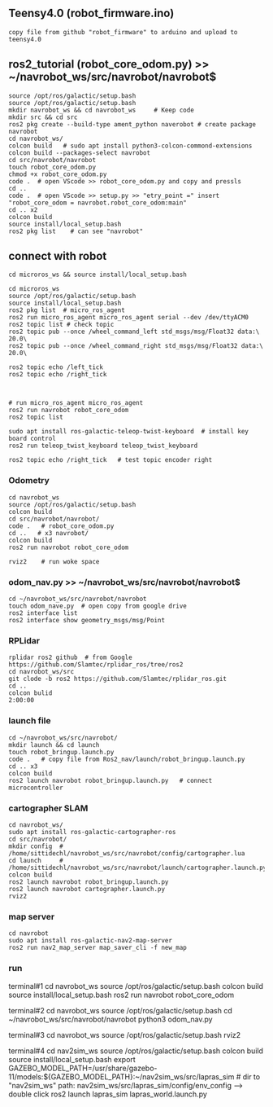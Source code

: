 ## Teensy4.0 (robot_firmware.ino)
```
copy file from github "robot_firmware" to arduino and upload to teensy4.0
```

## ros2_tutorial (robot_core_odom.py) >> ~/navrobot_ws/src/navrobot/navrobot$
```
source /opt/ros/galactic/setup.bash
source /opt/ros/galactic/setup.bash
mkdir navrobot_ws && cd navrobot_ws     # Keep code
mkdir src && cd src
ros2 pkg create --build-type ament_python naverobot # create package navrobot
cd navrobot_ws/
colcon build   # sudo apt install python3-colcon-commond-extensions
colcon build --packages-select navrobot
cd src/navrobot/navrobot
touch robot_core_odom.py
chmod +x robot_core_odom.py 
code .  # open VScode >> robot_core_odom.py and copy and pressls
cd ..
code .  # open VScode >> setup.py >> "etry_point =" insert "robot_core_odom = navrobot.robot_core_odom:main"
cd .. x2
colcon build
source install/local_setup.bash
ros2 pkg list    # can see "navrobot"
```
## connect with robot
```
cd microros_ws && source install/local_setup.bash

cd microros_ws
source /opt/ros/galactic/setup.bash
source install/local_setup.bash
ros2 pkg list  # micro_ros_agent
ros2 run micro_ros_agent micro_ros_agent serial --dev /dev/ttyACM0
ros2 topic list # check topic
ros2 topic pub --once /wheel_command_left std_msgs/msg/Float32 data:\ 20.0\ 
ros2 topic pub --once /wheel_command_right std_msgs/msg/Float32 data:\ 20.0\ 

ros2 topic echo /left_tick
ros2 topic echo /right_tick 



# run micro_ros_agent micro_ros_agent 
ros2 run navrobot robot_core_odom
ros2 topic list

sudo apt install ros-galactic-teleop-twist-keyboard  # install key board control
ros2 run teleop_twist_keyboard teleop_twist_keyboard

ros2 topic echo /right_tick   # test topic encoder right
```

### Odometry
```
cd navrobot_ws
source /opt/ros/galactic/setup.bash
colcon build
cd src/navrobot/navrobot/
code .   # robot_core_odom.py
cd ..   # x3 navrobot/
colcon build
ros2 run navrobot robot_core_odom

rviz2    # run woke space
```
### odom_nav.py >> ~/navrobot_ws/src/navrobot/navrobot$
```
cd ~/navrobot_ws/src/navrobot/navrobot
touch odom_nave.py  # open copy from google drive
ros2 interface list
ros2 interface show geometry_msgs/msg/Point
```
### RPLidar
```
rplidar ros2 github  # from Google
https://github.com/Slamtec/rplidar_ros/tree/ros2
cd navrobot_ws/src
git clode -b ros2 https://github.com/Slamtec/rplidar_ros.git
cd ..
colcon bulid
2:00:00
```
### launch file
```
cd ~/navrobot_ws/src/navrobot/
mkdir launch && cd launch
touch robot_bringup.launch.py  
code .   # copy file from Ros2_nav/launch/robot_bringup.launch.py
cd .. x3
colcon build
ros2 launch navrobot robot_bringup.launch.py   # connect microcontroller
```

### cartographer SLAM
```
cd navrobot_ws/
sudo apt install ros-galactic-cartographer-ros
cd src/navrobot/
mkdir config  # /home/sittidechl/navrobot_ws/src/navrobot/config/cartographer.lua
cd launch     # /home/sittidechl/navrobot_ws/src/navrobot/launch/cartographer.launch.py
colcon build
ros2 launch navrobot robot_bringup.launch.py
ros2 launch navrobot cartographer.launch.py
rviz2
```
### map server
```
cd navrobot
sudo apt install ros-galactic-nav2-map-server
ros2 run nav2_map_server map_saver_cli -f new_map
```


### run
terminal#1
cd navrobot_ws
source /opt/ros/galactic/setup.bash
colcon build
source install/local_setup.bash
ros2 run navrobot robot_core_odom

terminal#2
cd navrobot_ws
source /opt/ros/galactic/setup.bash
cd ~/navrobot_ws/src/navrobot/navrobot
python3 odom_nav.py


terminal#3
cd navrobot_ws
source /opt/ros/galactic/setup.bash
rviz2

terminal#4
cd nav2sim_ws
source /opt/ros/galactic/setup.bash
colcon build
source install/local_setup.bash
export GAZEBO_MODEL_PATH=/usr/share/gazebo-11/models:${GAZEBO_MODEL_PATH}:~/nav2sim_ws/src/lapras_sim # dir to "nav2sim_ws" path: nav2sim_ws/src/lapras_sim/config/env_config --> double click
ros2 launch lapras_sim lapras_world.launch.py
